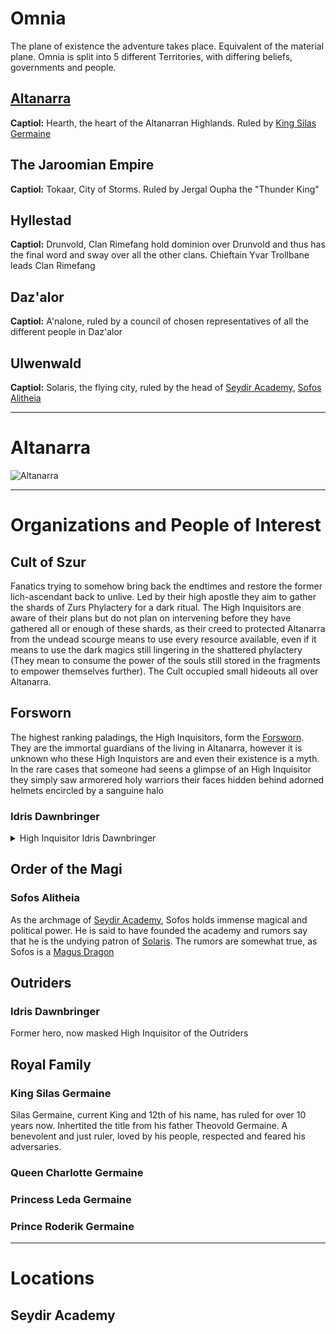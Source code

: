 # Omnia 

The plane of existence the adventure takes place. Equivalent of the material plane.
Omnia is split into 5 different Territories, with differing beliefs, governments and people.



## [Altanarra](https://github.com/tboeni/TobisTomeOfTruths/blob/main/Shadows%20over%20Altanarra.md#altanarra-1)
**Captiol:** Hearth, the heart of the Altanarran Highlands. Ruled by [King Silas Germaine](https://github.com/tboeni/TobisTomeOfTruths/blob/main/Shadows%20over%20Altanarra.md#king-silas-germaine)
## The Jaroomian Empire
**Captiol:** Tokaar, City of Storms. Ruled by Jergal Oupha the "Thunder King"
## Hyllestad
**Captiol:** Drunvold, Clan Rimefang hold dominion over Drunvold and thus has the final word and sway over all the other clans. Chieftain Yvar Trollbane leads Clan Rimefang
## Daz'alor
**Captiol:** A'nalone, ruled by a council of chosen representatives of all the different people in Daz'alor
## Ulwenwald
**Captiol:** Solaris, the flying city, ruled by the head of [Seydir Academy](https://github.com/tboeni/TobisTomeOfTruths/blob/main/Shadows%20over%20Altanarra.md#seydir-academy), [Sofos Alitheia](https://github.com/tboeni/TobisTomeOfTruths/blob/main/Shadows%20over%20Altanarra.md#sofos-alitheia)

---

# Altanarra


![Altanarra](https://github.com/user-attachments/assets/aa4abfa1-22e8-44bd-8992-356b2bac94a8)

---

# Organizations and People of Interest

## Cult of Szur
Fanatics trying to somehow bring back the endtimes and restore the former lich-ascendant back to unlive. Led by their high apostle they aim to gather the shards of Zurs Phylactery for a dark ritual. The High Inquisitors are aware of their plans but do not plan on intervening before they have gathered all or enough of these shards, as their creed to protected Altanarra from the undead scourge means to use every resource available, even if it means to use the dark magics still lingering in the shattered phylactery (They mean to consume the power of the souls still stored in the fragments to empower themselves further).
The Cult occupied small hideouts all over Altanarra. 

## Forsworn
The highest ranking paladings, the High Inquisitors, form the [Forsworn](https://docs.google.com/document/d/e/2PACX-1vRhwM4iE-r0Vi07Oylui3JN2-pXIFHK9C-EO8phDwrrfCvQJ9UPjTpjb8xmkW-EdRAitU7L7q1efBYo/pub).
They are the immortal guardians of the living in Altanarra, however it is unknown who these High Inquistors are and even their existence is a myth. In the rare cases that someone had seens a glimpse of an High Inquisitor they simply saw armorered holy warriors their faces hidden behind adorned helmets encircled by a sanguine halo 
### Idris Dawnbringer
<details>
  <summary>High Inquisitor Idris Dawnbringer</summary>

  ![Idris Dawnbringer](https://github.com/user-attachments/assets/2a1c7f38-f272-4b78-b0e7-8e3123d37bfe)


</details>

## Order of the Magi

### Sofos Alitheia
As the archmage of [Seydir Academy](https://github.com/tboeni/TobisTomeOfTruths/blob/main/Shadows%20over%20Altanarra.md#seydir-academy), Sofos holds immense magical and political power. He is said to have founded the academy and rumors say that he is the undying patron of [Solaris](https://github.com/tboeni/TobisTomeOfTruths/blob/main/Shadows%20over%20Altanarra.md#Solaris). 
The rumors are somewhat true, as Sofos is a [Magus Dragon](https://docs.google.com/document/d/e/2PACX-1vSqiqtMLBS864bmnCuL5CZ4l0Z1QqohkHTgEYCGsmNQR7lf3Nr6ubovXepjor746vpeK6TW_OPdW7tf/pub)

## Outriders


### Idris Dawnbringer
Former hero, now masked High Inquisitor of the Outriders

## Royal Family

### King Silas Germaine
Silas Germaine, current King and 12th of his name, has ruled for over 10 years now. Inhertited the title from his father Theovold Germaine.
A benevolent and just ruler, loved by his people, respected and feared his adversaries. 
### Queen Charlotte Germaine
### Princess Leda Germaine
### Prince Roderik Germaine
---

# Locations

## Seydir Academy
